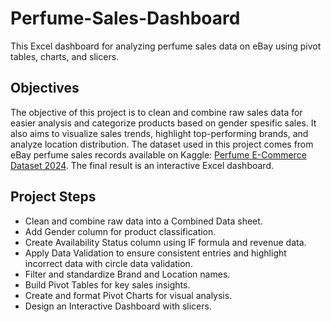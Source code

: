 # Perfume-Sales-Dashboard
This Excel dashboard for analyzing perfume sales data on eBay using pivot tables, charts, and slicers.
## Objectives
The objective of this project is to clean and combine raw sales data for easier analysis and categorize products based on gender spesific sales. It also aims to visualize sales trends, highlight top-performing brands, and analyze location distribution. The dataset used in this project comes from eBay perfume sales records available on Kaggle: [Perfume E-Commerce Dataset 2024](https://www.kaggle.com/datasets/kanchana1990/perfume-e-commerce-dataset-2024). The final result is an interactive Excel dashboard.
## Project Steps
- Clean and combine raw data into a Combined Data sheet.
- Add Gender column for product classification.
- Create Availability Status column using IF formula and revenue data.
- Apply Data Validation to ensure consistent entries and highlight incorrect data with circle data validation.
- Filter and standardize Brand and Location names.
- Build Pivot Tables for key sales insights.
- Create and format Pivot Charts for visual analysis.
- Design an Interactive Dashboard with slicers.
